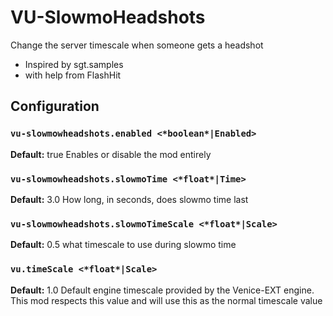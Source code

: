 # VU-SlowmoHeadshots
Change the server timescale when someone gets a headshot

- Inspired by sgt.samples
- with help from FlashHit

## Configuration

### `vu-slowmowheadshots.enabled <*boolean*|Enabled>`
**Default:** true
Enables or disable the mod entirely

### `vu-slowmowheadshots.slowmoTime <*float*|Time>`
**Default:** 3.0
How long, in seconds, does slowmo time last

### `vu-slowmowheadshots.slowmoTimeScale <*float*|Scale>`
**Default:** 0.5
what timescale to use during slowmo time

### `vu.timeScale <*float*|Scale>`
**Default:** 1.0
Default engine timescale provided by the Venice-EXT engine.
This mod respects this value and will use this as the normal timescale value
